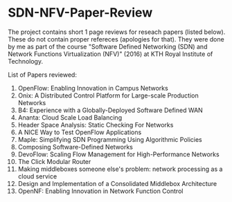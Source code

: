 # SDN-NFV-Paper-Review

The project contains short 1 page reviews for reseach papers (listed below). These do not contain proper refereces (apologies for that). They were done by me as part of the course "Software Defined Networking (SDN) and Network Functions Virtualization (NFV)" (2016) at KTH Royal Institute of Technology.

List of Papers reviewed:
1. OpenFlow: Enabling Innovation in Campus Networks
2. Onix: A Distributed Control Platform for Large-scale Production Networks
3. B4: Experience with a Globally-Deployed Software Defined WAN
4. Ananta: Cloud Scale Load Balancing
5. Header Space Analysis: Static Checking For Networks
6. A NICE Way to Test OpenFlow Applications 
7. Maple: Simplifying SDN Programming Using Algorithmic Policies
8. Composing Software-Defined Networks
9. DevoFlow: Scaling Flow Management for High-Performance Networks
10. The Click Modular Router
11. Making middleboxes someone else's problem: network processing as a cloud service
12. Design and Implementation of a Consolidated Middlebox Architecture
13. OpenNF: Enabling Innovation in Network Function Control 
